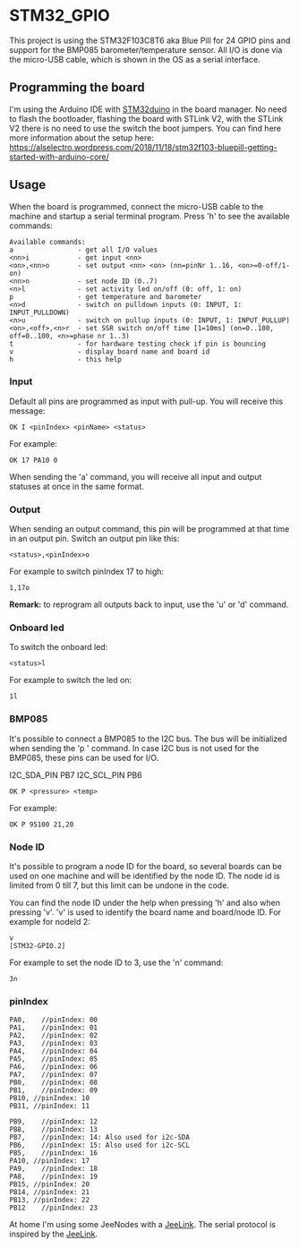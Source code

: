 # STM32_GPIO

This project is using the STM32F103C8T6 aka Blue Pill for 24 GPIO pins and support for the BMP085 barometer/temperature sensor.
All I/O is done via the micro-USB cable, which is shown in the OS as a serial interface.

## Programming the board

I'm using the Arduino IDE with [STM32duino](https://github.com/stm32duino/Arduino_Core_STM32) in the board manager. No need to flash the bootloader, flashing the board with STLink V2, with the STLink V2 there is no need to use the switch the boot jumpers.
You can find here more information about the setup here:
https://alselectro.wordpress.com/2018/11/18/stm32f103-bluepill-getting-started-with-arduino-core/

## Usage

When the board is programmed, connect the micro-USB cable to the machine and startup a serial terminal program.
Press 'h' to see the available commands:

```
Available commands:
a                - get all I/O values
<nn>i            - get input <nn>
<on>,<nn>o       - set output <nn> <on> (nn=pinNr 1..16, <on>=0-off/1-on)
<nn>n            - set node ID (0..7)
<n>l             - set activity led on/off (0: off, 1: on)
p                - get temperature and barometer
<n>d             - switch on pulldown inputs (0: INPUT, 1: INPUT_PULLDOWN)
<n>u             - switch on pullup inputs (0: INPUT, 1: INPUT_PULLUP)
<on>,<off>,<n>r  - set SSR switch on/off time [1=10ms] (on=0..100, off=0..100, <n>=phase nr 1..3)
t                - for hardware testing check if pin is bouncing
v                - display board name and board id
h                - this help
```

### Input

Default all pins are programmed as input with pull-up. You will receive this message:

```
OK I <pinIndex> <pinName> <status>
```

For example:

```
OK 17 PA10 0
```

When sending the 'a' command, you will receive all input and output statuses at once in the same format.

### Output

When sending an output command, this pin will be programmed at that time in an output pin. Switch an output pin like this:

```
<status>,<pinIndex>o
```

For example to switch pinIndex 17 to high:

```
1,17o
```

**Remark:** to reprogram all outputs back to input, use the 'u' or 'd' command.

### Onboard led

To switch the onboard led:

```
<status>l
```

For example to switch the led on:

```
1l
```

### BMP085

It's possible to connect a BMP085 to the I2C bus. The bus will be initialized when sending the 'p ' command. In case I2C bus is not used for the BMP085, these pins can be used for I/O.

I2C_SDA_PIN     PB7
I2C_SCL_PIN     PB6

```
OK P <pressure> <temp>
```

For example:

```
OK P 95100 21,20
```

### Node ID

It's possible to program a node ID for the board, so several boards can be used on one machine and will be identified by the node ID. The node id is limited from 0 till 7, but this limit can be undone in the code.

You can find the node ID under the help when pressing 'h' and also when pressing 'v'. 'v' is used to identify the board name and board/node ID. For example for nodeId 2:

```
v
[STM32-GPIO.2]
```

For example to set the node ID to 3, use the 'n' command:

```
3n
```

### pinIndex

```
PA0,    //pinIndex: 00
PA1,    //pinIndex: 01
PA2,    //pinIndex: 02
PA3,    //pinIndex: 03
PA4,    //pinIndex: 04
PA5,    //pinIndex: 05
PA6,    //pinIndex: 06
PA7,    //pinIndex: 07
PB0,    //pinIndex: 08
PB1,    //pinIndex: 09
PB10, //pinIndex: 10
PB11, //pinIndex: 11

PB9,    //pinIndex: 12
PB8,    //pinIndex: 13
PB7,    //pinIndex: 14: Also used for i2c-SDA
PB6,    //pinIndex: 15: Also used for i2c-SCL
PB5,    //pinIndex: 16
PA10, //pinIndex: 17
PA9,    //pinIndex: 18
PA8,    //pinIndex: 19
PB15, //pinIndex: 20
PB14, //pinIndex: 21
PB13, //pinIndex: 22
PB12    //pinIndex: 23
```

At home I'm using some JeeNodes with a [JeeLink](https://github.com/jeelabs/jeelib/blob/master/examples/RF12/RF12demo/RF12demo.ino). The serial protocol is inspired by the [JeeLink](https://github.com/jeelabs/jeelib/blob/master/examples/RF12/RF12demo/RF12demo.ino).
